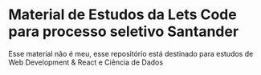 # Material de Estudos da Lets Code para processo seletivo Santander

Esse material não é meu, esse repositório está destinado para estudos de Web Development & React e Ciência de Dados
